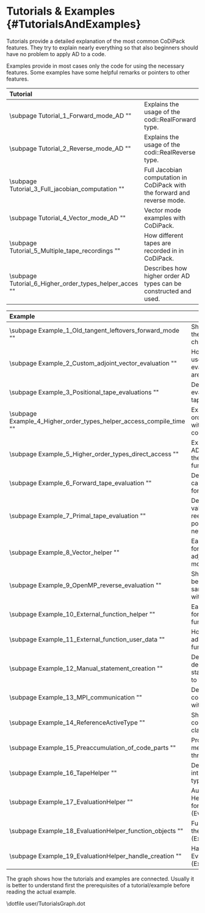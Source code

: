 Tutorials & Examples {#TutorialsAndExamples}
=======

Tutorials provide a detailed explanation of the most common CoDiPack features. They try to explain nearly everything so
that also beginners should have no problem to apply AD to a code.

Examples provide in most cases only the code for using the necessary features. Some examples have some helpful remarks
or pointers to other features.

|Tutorial | |
|:--------|:--------|
| \subpage Tutorial_1_Forward_mode_AD "" | Explains the usage of the codi::RealForward type. |
| \subpage Tutorial_2_Reverse_mode_AD "" | Explains the usage of the codi::RealReverse type. |
| \subpage Tutorial_3_Full_jacobian_computation "" | Full Jacobian computation in CoDiPack with the forward and reverse mode. |
| \subpage Tutorial_4_Vector_mode_AD "" | Vector mode examples with CoDiPack. |
| \subpage Tutorial_5_Multiple_tape_recordings "" | How different tapes are recorded in in CoDiPack. |
| \subpage Tutorial_6_Higher_order_types_helper_acces "" | Describes how higher order AD types can be constructed and used. |


| Example | |
|:--------|:--------|
| \subpage Example_1_Old_tangent_leftovers_forward_mode "" | Shows possible errors if the computational path is changed. |
| \subpage Example_2_Custom_adjoint_vector_evaluation "" | How custom types can be used in an reverse evaluation, on tapes that are already recorded. |
| \subpage Example_3_Positional_tape_evaluations "" | Demonstrates how to evaluate only parts of a tape. |
| \subpage Example_4_Higher_order_types_helper_access_compile_time "" | Example of the higher order AD types accessed with compile time constructs. |
| \subpage Example_5_Higher_order_types_direct_access "" | Example of higher order AD types accessed with the basic CoDiPack data functions. |
| \subpage Example_6_Forward_tape_evaluation "" | Demonstrates how a tape can be evaluated in a forward AD mode. |
| \subpage Example_7_Primal_tape_evaluation "" | Demonstrates how primal value tapes can be reevaluated for a different point without recording a new tape. |
| \subpage Example_8_Vector_helper "" | Ease of access structure for handling custom adjoint vectors and vector modes. |
| \subpage Example_9_OpenMP_reverse_evaluation "" | Shows how OpenMP can be used to evaluate the same tape concurrently with multiple threads. |
| \subpage Example_10_External_function_helper "" | Ease of access structure for adding custom function to the tape. |
| \subpage Example_11_External_function_user_data "" | How user data can be added to external functions. |
| \subpage Example_12_Manual_statement_creation "" | Describes how custom derivatives for small statements can be added to the tape. |
| \subpage Example_13_MPI_communication "" | Demonstrates how MPI constructs can be handled with CoDiPack types. |
| \subpage Example_14_ReferenceActiveType "" | Shows how the codi::ReferenceActiveType class is used. |
| \subpage Example_15_Preaccumulation_of_code_parts "" | Provides an example of memory reduction through preaccumulation |
| \subpage Example_16_TapeHelper "" | Demonstrates a simpler interface for the CoDiPack types. |
| \subpage Example_17_EvaluationHelper "" | Automatic computation of Hessians and Jacobians for function objects. (EvaluationHelper) |
| \subpage Example_18_EvaluationHelper_function_objects "" | Function object kinds for the EvaluationHelper (Example 17). |
| \subpage Example_19_EvaluationHelper_handle_creation "" | Handle creation for the EvaluationHelper (Example 17). |

The graph shows how the tutorials and examples are connected. Usually it is better to understand first the prerequisites
of a tutorial/example before reading the actual example.

\dotfile user/TutorialsGraph.dot
